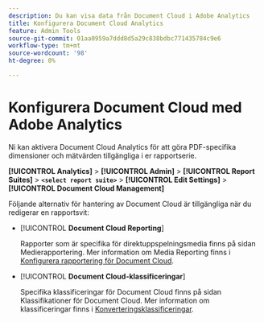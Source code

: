 ```yaml
---
description: Du kan visa data från Document Cloud i Adobe Analytics
title: Konfigurera Document Cloud Analytics
feature: Admin Tools
source-git-commit: 01aa0959a7ddd8d5a29c838bdbc771435784c9e6
workflow-type: tm+mt
source-wordcount: '98'
ht-degree: 0%

---
```



# Konfigurera Document Cloud med Adobe Analytics

Ni kan aktivera Document Cloud Analytics för att göra PDF-specifika dimensioner och mätvärden tillgängliga i er rapportserie.

**[!UICONTROL Analytics]** > **[!UICONTROL Admin]** > **[!UICONTROL Report Suites]** > **`<select report suite>`** > **[!UICONTROL Edit Settings]** > **[!UICONTROL Document Cloud Management]**

Följande alternativ för hantering av Document Cloud är tillgängliga när du redigerar en rapportsvit:

* [!UICONTROL **Document Cloud Reporting**]

   Rapporter som är specifika för direktuppspelningsmedia finns på sidan Medierapportering. Mer information om Media Reporting finns i [Konfigurera rapportering för Document Cloud](/help/admin/admin/c-manage-report-suites/c-edit-report-suites/document-cloud-config.md).

* [!UICONTROL **Document Cloud-klassificeringar**]

   Specifika klassificeringar för Document Cloud finns på sidan Klassifikationer för Document Cloud. Mer information om klassificeringar finns i [Konverteringsklassificeringar](/help/admin/admin/c-manage-report-suites/c-edit-report-suites/conversion-var-admin/conversion-classifications.md).